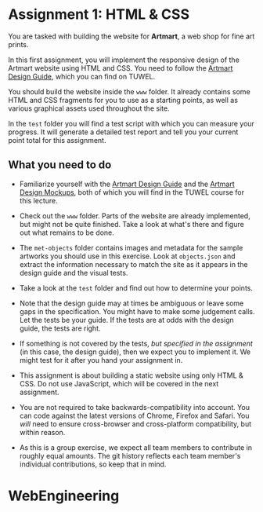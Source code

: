 # Assignment 1: HTML & CSS

You are tasked with building the website for __Artmart__, a web shop for fine art prints.

In this first assignment, you will implement the responsive design of the Artmart website using HTML and CSS. You need to follow the [Artmart Design Guide][design_guide], which you can find on TUWEL.

You should build the website inside the `www` folder. It already contains some HTML and CSS fragments for you to use as a starting points, as well as various graphical assets used throughout the site.

In the `test` folder you will find a test script with which you can measure your progress.
It will generate a detailed test report and tell you your current point total for this assignment.

## What you need to do

- Familiarize yourself with the [Artmart Design Guide][design_guide] and the [Artmart Design Mockups][design_mockups], both of which you will find in the TUWEL course for this lecture.

- Check out the `www` folder. Parts of the website are already implemented, but might not be quite finished. Take a look at what's there and figure out what remains to be done.

- The `met-objects` folder contains images and metadata for the sample artworks you should use in this exercise. Look at `objects.json` and extract the information necessary to match the site as it appears in the design guide and the visual tests.

- Take a look at the `test` folder and find out how to determine your points.

- Note that the design guide may at times be ambiguous or leave some gaps in the specification. You might have to make some judgement calls. Let the tests be your guide. If the tests are at odds with the design guide, the tests are right.

- If something is not covered by the tests, *but specified in the assignment* (in this case, the design guide), then we expect you to implement it. We might test for it after you hand your assignment in.

- This assignment is about building a static website using only HTML & CSS. Do not use JavaScript, which will be covered in the next assignment.

- You are not required to take backwards-compatibility into account. You can code against the latest versions of Chrome, Firefox and Safari. You *will* need to ensure cross-browser and cross-platform compatibility, but within reason.

- As this is a group exercise, we expect all team members to contribute in roughly equal amounts. The git history reflects each team member's individual contributions, so keep that in mind.

[design_guide]: https://tuwel.tuwien.ac.at/mod/resource/view.php?id=738829
[design_mockups]: https://tuwel.tuwien.ac.at/mod/resource/view.php?id=740986
# WebEngineering
